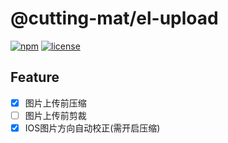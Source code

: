 # @cutting-mat/el-upload

[![npm](https://img.shields.io/npm/v/@cutting-mat/el-upload.svg)](https://www.npmjs.com/package/@cutting-mat/el-upload) [![license](https://img.shields.io/github/license/cutting-mat/el-upload.svg)]()

## Feature

- [x] 图片上传前压缩
- [ ] 图片上传前剪裁
- [x] IOS图片方向自动校正(需开启压缩)
